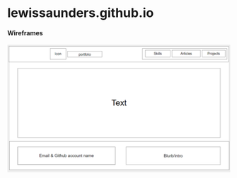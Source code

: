 # lewissaunders.github.io

#### Wireframes

![SkillsPageWireframe](/images/SkillsWireframe.png "Skills Page Wireframe")